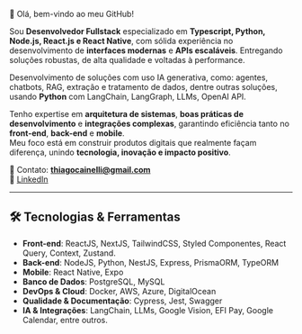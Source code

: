 👋 Olá, bem-vindo ao meu GitHub!  

Sou **Desenvolvedor Fullstack** especializado em **Typescript, Python, Node.js, React.js e React Native**, com sólida experiência no desenvolvimento de **interfaces modernas** e **APIs escaláveis**. Entregando soluções robustas, de alta qualidade e voltadas à performance.

Desenvolvimento de soluções com uso IA generativa, como: agentes, chatbots, RAG, extração e tratamento de dados, dentre outras soluções, usando **Python** com LangChain, LangGraph, LLMs, OpenAI API.

Tenho expertise em **arquitetura de sistemas**, **boas práticas de desenvolvimento** e **integrações complexas**, garantindo eficiência tanto no **front-end**, **back-end** e **mobile**.  
Meu foco está em construir produtos digitais que realmente façam diferença, unindo **tecnologia, inovação e impacto positivo**.  

📧 Contato: **thiagocainelli@gmail.com**  
🔗 [LinkedIn](https://www.linkedin.com/in/thiagocainelli/)

---

## 🛠️ Tecnologias & Ferramentas
- **Front-end**: ReactJS, NextJS, TailwindCSS, Styled Componentes, React Query, Context, Zustand.
- **Back-end**: NodeJS, Python, NestJS, Express, PrismaORM, TypeORM  
- **Mobile**: React Native, Expo
- **Banco de Dados**: PostgreSQL, MySQL  
- **DevOps & Cloud**: Docker, AWS, Azure, DigitalOcean  
- **Qualidade & Documentação**: Cypress, Jest, Swagger  
- **IA & Integrações**: LangChain, LLMs, Google Vision, EFI Pay, Google Calendar, entre outros.
